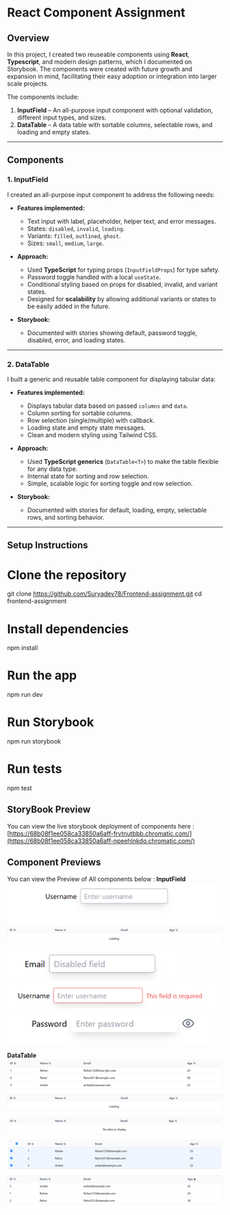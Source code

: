 # React Component Assignment

## Overview
In this project, I created two reuseable components using **React**, **Typescript**, and modern design patterns, which I documented on Storybook. The components were created with future growth and expansion in mind, facilitating their easy adoption or integration into larger scale projects.

The components include:

1. **InputField** – An all-purpose input component with optional validation, different input types, and sizes.
2. **DataTable** – A data table with sortable columns, selectable rows, and loading and empty states.

---

## Components

### **1. InputField**
I created an all-purpose input component to address the following needs:

- **Features implemented:**
  - Text input with label, placeholder, helper text, and error messages.
  - States: `disabled`, `invalid`, `loading`.
  - Variants: `filled`, `outlined`, `ghost`.
  - Sizes: `small`, `medium`, `large`.
  
- **Approach:**
  - Used **TypeScript** for typing props (`InputFieldProps`) for type safety.
  - Password toggle handled with a local `useState`.
  - Conditional styling based on props for disabled, invalid, and variant states.
  - Designed for **scalability** by allowing additional variants or states to be easily added in the future.
  
- **Storybook:** 
  - Documented with stories showing default, password toggle, disabled, error, and loading states.

---

### **2. DataTable**
I built a generic and reusable table component for displaying tabular data:

- **Features implemented:**
  - Displays tabular data based on passed `columns` and `data`.
  - Column sorting for sortable columns.
  - Row selection (single/multiple) with callback.
  - Loading state and empty state messages.
  - Clean and modern styling using Tailwind CSS.
  
- **Approach:**
  - Used **TypeScript generics** (`DataTable<T>`) to make the table flexible for any data type.
  - Internal state for sorting and row selection.
  - Simple, scalable logic for sorting toggle and row selection.
  
- **Storybook:** 
  - Documented with stories for default, loading, empty, selectable rows, and sorting behavior.

---

## Setup Instructions

# Clone the repository
git clone https://github.com/Suryadev78/Frontend-assignment.git
cd frontend-assignment

# Install dependencies
npm install

# Run the app
npm run dev

# Run Storybook
npm run storybook

# Run tests
npm test

## StoryBook Preview 
You can view the live storybook deployment of components here : 
[https://68b08f1ee058ca33850a6aff-frvtnutbbb.chromatic.com/](https://68b08f1ee058ca33850a6aff-npeehlnkdo.chromatic.com/)

## Component Previews
You can view the Preview of All components below : 
**InputField**
![InputField Default](./src/screenshots/InputField-default.png)
![InputField Loading](./src/screenshots/DataTable-loading.png)
![InputField Disabled](./src/screenshots/InputField-disabled.png)
![InputField Invalid](./src/screenshots/Inputfield-invalid.png)
![InputField Password](./src/screenshots/InputField-password.png)

**DataTable**
![DataTable Default](./src/screenshots/DataTable-default.png)
![DataTable Loading](./src/screenshots/DataTable-loading.png)
![DataTable Empty](./src/screenshots/DataTable-empty.png)
![DataTable Selectable](./src/screenshots/DataTable-selectable.png)
![DataTable Sortable](./src/screenshots/DataTable-sortable.png)










